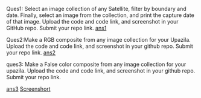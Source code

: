 Ques1: Select an image collection of any Satellite, filter by boundary and date. Finally, select an image from the collection, and print the capture date of that image. Upload the code and code link, and screenshot in your GitHub  repo. Submit your repo link.
[ans1](https://code.earthengine.google.com/016a67f23ea65a5bc969b8833b855880)

Ques2:Make a RGB composite from any image collection for your Upazila. Upload the code and code link, and screenshot in your github repo. Submit your repo link.
[ans2](https://code.earthengine.google.com/fa0e536d0c7c59c95d4ea7cad51ce0d5)

ques3: Make a False color composite from any image collection for your upazila. Upload the code and code link, and screenshot in your github repo. Submit your repo link.

[ans3](https://code.earthengine.google.com/38e03dc5e09d483321229996276eb2e6)
[Screenshort](https://github.com/Anamikachow56/assingment10-GEE-image-collection/blob/183ba36a16add0ac400699826af3fa59e4f39945/FALSE%20COLOR%20IMAGE.png)
